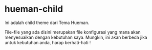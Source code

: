 # hueman-child
Ini adalah child theme dari Tema Hueman.

File-file yang ada disini merupakan file konfigurasi yang mana akan menyesuaikan dengan kebutuhan saya. Mungkin, ini akan berbeda jika untuk kebutuhan anda, harap berhati-hati !
